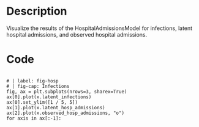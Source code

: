 # Description
Visualize the results of the HospitalAdmissionsModel for infections, latent hospital admissions, and observed hospital admissions.

# Code
```

# | label: fig-hosp
# | fig-cap: Infections
fig, ax = plt.subplots(nrows=3, sharex=True)
ax[0].plot(x.latent_infections)
ax[0].set_ylim([1 / 5, 5])
ax[1].plot(x.latent_hosp_admissions)
ax[2].plot(x.observed_hosp_admissions, "o")
for axis in ax[:-1]:

```
